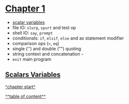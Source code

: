 

[Chapter 1](../table-of-content.md)
===================================


   * [scalar variables](#scalar-variables)
   * file IO: `slurp`, `spurt` and test op
   * shell IO: `say`, `prompt`
   * conditionals: `if`, `elsif`, `else` and as statement modifier
   * comparison ops (`>`, `eq`)
   * single ('') and double ("") quoting
   * string context and  concatenation `~`
   * `exit` main program

   

[Scalars Variables](#chapter-1)
-------------------------------



[^chapter start^](#chapter-1)

[^^table of content^^](../table-of-content.md)